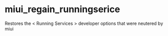 # miui_regain_runningserice
Restores the &lt; Running Services > developer options that were neutered by miui
